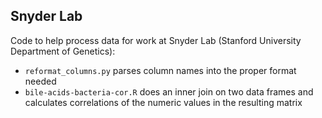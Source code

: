 ## Snyder Lab

Code to help process data for work at Snyder Lab (Stanford University Department of Genetics):
- `reformat_columns.py` parses column names into the proper format needed
- `bile-acids-bacteria-cor.R` does an inner join on two data frames and calculates correlations of the numeric values in the resulting matrix
